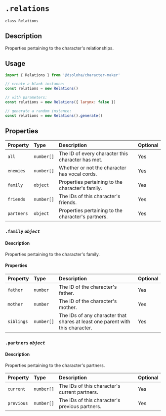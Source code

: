 # `.relations`

`class Relations`

## Description

Properties pertaining to the character's relationships.

## Usage

```js
import { Relations } from '@dsoloha/character-maker'

// create a blank instance:
const relations = new Relations()

// with parameters:
const relations = new Relations({ larynx: false })

// generate a random instance:
const relations = new Relations().generate()
```

## Properties

| Property   | Type       | Description                                        | Optional |
|:-----------|:-----------|:---------------------------------------------------|:---------|
| `all`      | `number[]` | The ID of every character this character has met.  | Yes      |
| `enemies`  | `number[]` | Whether or not the character has vocal cords.      | Yes      |
| `family`   | `object`   | Properties pertaining to the character's family.   | Yes      |
| `friends`  | `number[]` | The IDs of this character's friends.               | Yes      |
| `partners` | `object`   | Properties pertaining to the character's partners. | Yes      |

### `.family` *`object`*

#### Description

Properties pertaining to the character's family.

#### Properties

| Property   | Type       | Description                                                                   | Optional |
|:-----------|:-----------|:------------------------------------------------------------------------------|:---------|
| `father`   | `number`   | The ID of the character's father.                                             | Yes      |
| `mother`   | `number`   | The ID of the character's mother.                                             | Yes      |
| `siblings` | `number[]` | The IDs of any character that shares at least one parent with this character. | Yes      |

### `.partners` *`object`*

#### Description

Properties pertaining to the character's partners.

| Property   | Type       | Description                                    | Optional |
|:-----------|:-----------|:-----------------------------------------------|:---------|
| `current`  | `number[]` | The IDs of this character's current partners.  | Yes      |
| `previous` | `number[]` | The IDs of this character's previous partners. | Yes      |
